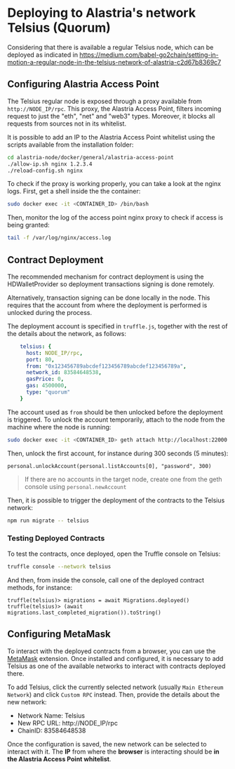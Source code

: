 # Deploying to Alastria's network Telsius (Quorum)

Considering that there is available a regular Telsius node, which can be deployed as indicated in 
https://medium.com/babel-go2chain/setting-in-motion-a-regular-node-in-the-telsius-network-of-alastria-c2d67b8369c7

## Configuring Alastria Access Point

The Telsius regular node is exposed through a proxy available from `http://NODE_IP/rpc`. This proxy, 
the Alastria Access Point, filters incoming request to just the 
"eth", "net" and "web3" types. Moreover, it blocks all requests from sources not in its whitelist. 

It is possible to add an IP to the Alastria Access Point whitelist using the scripts available from 
the installation folder:

```bash
cd alastria-node/docker/general/alastria-access-point
./allow-ip.sh nginx 1.2.3.4
./reload-config.sh nginx
```

To check if the proxy is working properly, you can take a look at the nginx logs. 
First, get a shell inside the the container:

```bash
sudo docker exec -it <CONTAINER_ID> /bin/bash
```

Then, monitor the log of the access point nginx proxy to check if access is being granted: 

```bash
tail -f /var/log/nginx/access.log

```

## Contract Deployment

The recommended mechanism for contract deployment is using the HDWalletProvider so 
deployment transactions signing is done remotely.

Alternatively, transaction signing can be done locally in the node. This requires that the account 
from where the deployment is performed is unlocked during the process.

The deployment account is specified in `truffle.js`, together with the rest of the details
about the network, as follows:

```yaml
    telsius: {
      host: NODE_IP/rpc,
      port: 80,
      from: "0x123456789abcdef123456789abcdef123456789a",
      network_id: 83584648538,
      gasPrice: 0,
      gas: 4500000,
      type: "quorum"
    }
```

The account used as `from` should be then unlocked before the deployment is triggered.
To unlock the account temporarily, attach to the node from the machine where the node is running:

```bash
sudo docker exec -it <CONTAINER_ID> geth attach http://localhost:22000
```

Then, unlock the first account, for instance during 300 seconds (5 minutes):

```
personal.unlockAccount(personal.listAccounts[0], "password", 300)
```

> If there are no accounts in the target node, create one from the geth console using `personal.newAccount`

Then, it is possible to trigger the deployment of the contracts to the Telsius network:

```bash
npm run migrate -- telsius
```

### Testing Deployed Contracts

To test the contracts, once deployed, open the Truffle console on Telsius:

```bash
truffle console --network telsius
```

And then, from inside the console, call one of the deployed contract methods, for instance:

```
truffle(telsius)> migrations = await Migrations.deployed()
truffle(telsius)> (await migrations.last_completed_migration()).toString()
```

## Configuring MetaMask

To interact with the deployed contracts from a browser, you can use the [MetaMask](https://metamask.io/)
extension. Once installed and configured, it is necessary to add Telsius as one of the available networks 
to interact with contracts deployed there. 

To add Telsius, click the currently selected network (usually `Main Ethereum Network`) and click
`Custom RPC` instead. Then, provide the details about the new network:

* Network Name: Telsius
* New RPC URL: http://NODE_IP/rpc
* ChainID: 83584648538

Once the configuration is saved, the new network can be selected to interact with it. 
The **IP** from where the **browser** is interacting should be **in the Alastria Access Point whitelist**.
